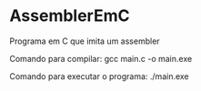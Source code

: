 # AssemblerEmC
Programa em C que imita um assembler

Comando para compilar: gcc main.c -o main.exe

Comando para executar o programa: ./main.exe
